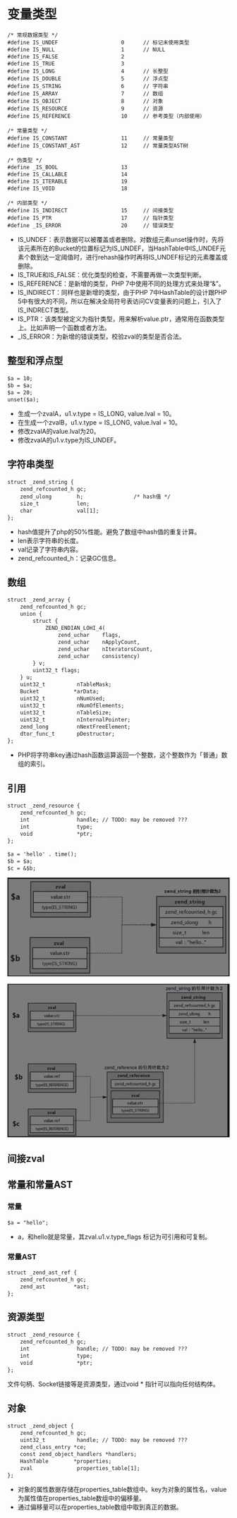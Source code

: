 # 变量类型

```
/* 常规数据类型 */
#define IS_UNDEF					0      // 标记未使用类型
#define IS_NULL						1      // NULL
#define IS_FALSE					2      
#define IS_TRUE						3
#define IS_LONG						4      // 长整型
#define IS_DOUBLE					5      // 浮点型
#define IS_STRING					6      // 字符串
#define IS_ARRAY					7      // 数组
#define IS_OBJECT					8      // 对象
#define IS_RESOURCE					9      // 资源 
#define IS_REFERENCE				10     // 参考类型（内部使用）

/* 常量类型 */
#define IS_CONSTANT					11     // 常量类型
#define IS_CONSTANT_AST				12     // 常量类型AST树

/* 伪类型 */
#define _IS_BOOL					13
#define IS_CALLABLE					14
#define IS_ITERABLE					19
#define IS_VOID						18

/* 内部类型 */
#define IS_INDIRECT             	15     // 间接类型
#define IS_PTR						17     // 指针类型
#define _IS_ERROR					20     // 错误类型
```

- IS_UNDEF：表示数据可以被覆盖或者删除。对数组元素unset操作时，先将该元素所在的Bucket的位置标记为IS_UNDEF，当HashTable中IS_UNDEF元素个数到达一定阈值时，进行rehash操作时再将IS_UNDEF标记的元素覆盖或删除。
- IS_TRUE和IS_FALSE：优化类型的检查，不需要再做一次类型判断。
- IS_REFERENCE：是新增的类型，PHP 7中使用不同的处理方式来处理“&”。
- IS_INDIRECT：同样也是新增的类型，由于PHP 7中HashTable的设计跟PHP 5中有很大的不同，所以在解决全局符号表访问CV变量表的问题上，引入了IS_INDRECT类型。
- IS_PTR：该类型被定义为指针类型，用来解析value.ptr，通常用在函数类型上。比如声明一个函数或者方法。
- _IS_ERROR：为新增的错误类型，校验zval的类型是否合法。

## 整型和浮点型
```
$a = 10;
$b = $a;
$a = 20;
unset($a);
```
- 生成一个zvalA，u1.v.type = IS_LONG, value.lval = 10。
- 在生成一个zvalB，u1.v.type = IS_LONG, value.lval = 10。
- 修改zvalA的value.lval为20。
- 修改zvalA的u1.v.type为IS_UNDEF。

## 字符串类型
```
struct _zend_string {
	zend_refcounted_h gc;
	zend_ulong        h;                /* hash值 */
	size_t            len;
	char              val[1];
};
```
- hash值提升了php的50%性能。避免了数组中hash值的重复计算。
- len表示字符串的长度。
- val记录了字符串内容。
- zend_refcounted_h：记录GC信息。

## 数组
```
struct _zend_array {
	zend_refcounted_h gc;
	union {
		struct {
			ZEND_ENDIAN_LOHI_4(
				zend_uchar    flags,
				zend_uchar    nApplyCount,
				zend_uchar    nIteratorsCount,
				zend_uchar    consistency)
		} v;
		uint32_t flags;
	} u;
	uint32_t          nTableMask;
	Bucket           *arData;
	uint32_t          nNumUsed;
	uint32_t          nNumOfElements;
	uint32_t          nTableSize;
	uint32_t          nInternalPointer;
	zend_long         nNextFreeElement;
	dtor_func_t       pDestructor;
};
```
- PHP将字符串key通过hash函数运算返回一个整数，这个整数作为「普通」数组的索引。

## 引用
```
struct _zend_resource {
	zend_refcounted_h gc;
	int               handle; // TODO: may be removed ???
	int               type;
	void              *ptr;
};
```

```
$a = 'hello' . time();
$b = $a;
$c = &$b;
```
![](media/15989818486055/15870310788472.jpg)

![](media/15989818486055/15870310928207.jpg)

## 间接zval

## 常量和常量AST

### 常量
```
$a = "hello";
```
- a，和hello就是常量，其zval.u1.v.type_flags 标记为可引用和可复制。

### 常量AST
```
struct _zend_ast_ref {
	zend_refcounted_h gc;
	zend_ast         *ast;
};
```

## 资源类型
```
struct _zend_resource {
	zend_refcounted_h gc;
	int               handle; // TODO: may be removed ???
	int               type;
	void              *ptr;
};
```
文件句柄、Socket链接等是资源类型，通过void * 指针可以指向任何结构体。

## 对象
```
struct _zend_object {
	zend_refcounted_h gc;
	uint32_t          handle; // TODO: may be removed ???
	zend_class_entry *ce;
	const zend_object_handlers *handlers;
	HashTable        *properties;
	zval              properties_table[1];
};
```
- 对象的属性数据存储在properties_table数组中。key为对象的属性名，value为属性值在properties_table数组中的偏移量。
- 通过偏移量可以在properties_table数组中取到真正的数据。